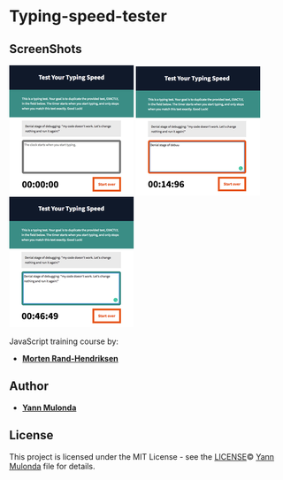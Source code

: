 # Typing-speed-tester

## ScreenShots

![Initial state](./img/1_result.png)
![Detect error while typing](./img/2_result.png)
![Stop timer when completed](./img/3_result.png)

JavaScript training course by:
* **[Morten Rand-Hendriksen](https://www.linkedin.com/in/mortenrandhendriksen/?trk=lil_course)**

## Author

* **[Yann Mulonda](https://github.com/YannMjl)**

## License

This project is licensed under the MIT License - see the [LICENSE](LICENSE)© [Yann Mulonda](https://github.com/YannMjl) file for details.
